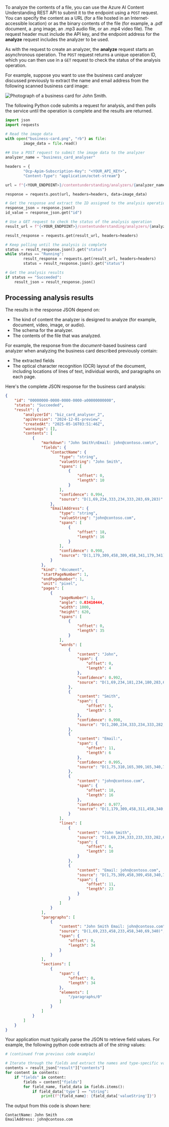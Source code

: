 To analyze the contents of a file, you can use the Azure AI Content Understanding REST API to submit it to the endpoint using a `POST` request. You can specify the content as a URL (for a file hosted in an Internet-accessible location) or as the binary contents of the file (for example, a .pdf document, a .png image, an .mp3 audio file, or an .mp4 video file). The request header must include the API key, and the endpoint address for the **analyze** request includes the analyzer to be used.

As with the request to create an analyzer, the **analyze** request starts an asynchronous operation. The `POST` request returns a unique operation ID, which you can then use in a `GET` request to check the status of the  analysis operation.

For example, suppose you want to use the business card analyzer discussed previously to extract the name and email address from the following scanned business card image:

![Photograph of a business card for John Smith.](../media/business-card.png)

The following Python code submits a request for analysis, and then polls the service until the operation is complete and the results are returned.

```python
import json
import requests

# Read the image data
with open("business-card.png", "rb") as file:
        image_data = file.read()
    
## Use a POST request to submit the image data to the analyzer
analyzer_name = "business_card_analyser"

headers = {
        "Ocp-Apim-Subscription-Key": "<YOUR_API_KEY>",
        "Content-Type": "application/octet-stream"}

url = f"{<YOUR_ENDPOINT>}/contentunderstanding/analyzers/{analyzer_name}:analyze?api-version=2024-12-01-preview"

response = requests.post(url, headers=headers, data=image_data)

# Get the response and extract the ID assigned to the analysis operation
response_json = response.json()
id_value = response_json.get("id")

# Use a GET request to check the status of the analysis operation
result_url = f"{<YOUR_ENDPOINT>}/contentunderstanding/analyzers/{analyzer_name}/results/{id_value}?api-version=2024-12-01-preview"

result_response = requests.get(result_url, headers=headers)

# Keep polling until the analysis is complete
status = result_response.json().get("status")
while status == "Running":
        result_response = requests.get(result_url, headers=headers)
        status = result_response.json().get("status")

# Get the analysis results
if status == "Succeeded":
    result_json = result_response.json()


```

## Processing analysis results

The results in the response JSON depend on:

- The kind of content the analyzer is designed to analyze (for example, document, video, image, or audio).
- The schema for the analyzer.
- The contents of the file that was analyzed.

For example, the response from the *document*-based business card analyzer when analyzing the business card described previously contain:

- The extracted fields
- The optical character recognition (OCR) layout of the document, including locations of lines of text, individual words, and paragraphs on each page.

Here's the complete JSON response for the business card analysis:

```json
{
    "id": "00000000-0000-0000-0000-a00000000000",
    "status": "Succeeded",
    "result": {
        "analyzerId": "biz_card_analyser_2",
        "apiVersion": "2024-12-01-preview",
        "createdAt": "2025-05-16T03:51:46Z",
        "warnings": [],
        "contents": [
            {
                "markdown": "John Smith\nEmail: john@contoso.com\n",
                "fields": {
                    "ContactName": {
                        "type": "string",
                        "valueString": "John Smith",
                        "spans": [
                            {
                                "offset": 0,
                                "length": 10
                            }
                        ],
                        "confidence": 0.994,
                        "source": "D(1,69,234,333,234,333,283,69,283)"
                    },
                    "EmailAddress": {
                        "type": "string",
                        "valueString": "john@contoso.com",
                        "spans": [
                            {
                                "offset": 18,
                                "length": 16
                            }
                        ],
                        "confidence": 0.998,
                        "source": "D(1,179,309,458,309,458,341,179,341)"
                    }
                },
                "kind": "document",
                "startPageNumber": 1,
                "endPageNumber": 1,
                "unit": "pixel",
                "pages": [
                    {
                        "pageNumber": 1,
                        "angle": 0.03410444,
                        "width": 1000,
                        "height": 620,
                        "spans": [
                            {
                                "offset": 0,
                                "length": 35
                            }
                        ],
                        "words": [
                            {
                                "content": "John",
                                "span": {
                                    "offset": 0,
                                    "length": 4
                                },
                                "confidence": 0.992,
                                "source": "D(1,69,234,181,234,180,283,69,283)"
                            },
                            {
                                "content": "Smith",
                                "span": {
                                    "offset": 5,
                                    "length": 5
                                },
                                "confidence": 0.998,
                                "source": "D(1,200,234,333,234,333,282,200,283)"
                            },
                            {
                                "content": "Email:",
                                "span": {
                                    "offset": 11,
                                    "length": 6
                                },
                                "confidence": 0.995,
                                "source": "D(1,75,310,165,309,165,340,75,340)"
                            },
                            {
                                "content": "john@contoso.com",
                                "span": {
                                    "offset": 18,
                                    "length": 16
                                },
                                "confidence": 0.977,
                                "source": "D(1,179,309,458,311,458,340,179,341)"
                            }
                        ],
                        "lines": [
                            {
                                "content": "John Smith",
                                "source": "D(1,69,234,333,233,333,282,69,282)",
                                "span": {
                                    "offset": 0,
                                    "length": 10
                                }
                            },
                            {
                                "content": "Email: john@contoso.com",
                                "source": "D(1,75,309,458,309,458,340,75,340)",
                                "span": {
                                    "offset": 11,
                                    "length": 23
                                }
                            }
                        ]
                    }
                ],
                "paragraphs": [
                    {
                        "content": "John Smith Email: john@contoso.com",
                        "source": "D(1,69,233,458,233,458,340,69,340)",
                        "span": {
                            "offset": 0,
                            "length": 34
                        }
                    }
                ],
                "sections": [
                    {
                        "span": {
                            "offset": 0,
                            "length": 34
                        },
                        "elements": [
                            "/paragraphs/0"
                        ]
                    }
                ]
            }
        ]
    }
}
```

Your application must typically parse the JSON to retrieve field values. For example, the following python code extracts all of the *string* values:

```python
# (continued from previous code example)

# Iterate through the fields and extract the names and type-specific values
contents = result_json["result"]["contents"]
for content in contents:
    if "fields" in content:
        fields = content["fields"]
        for field_name, field_data in fields.items():
            if field_data['type'] == "string":
                print(f"{field_name}: {field_data['valueString']}")

```

The output from this code is shown here:

```
ContactName: John Smith
EmailAddress: john@contoso.com
```
